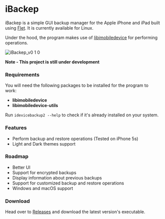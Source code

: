 # iBackep
iBackep is a simple GUI backup manager for the Apple iPhone and iPad built using [Flet](https://github.com/flet-dev/flet). It is currently available for Linux. 

Under the hood, the program makes use of [libimobiledevice](https://github.com/libimobiledevice/libimobiledevice) for performing operations.

![iBackep_v0 1 0](https://user-images.githubusercontent.com/74495920/204173017-c10897c5-aada-4636-81cd-6cd3bb5cb9bc.png)

**Note - This project is still under development**

### Requirements
You will need the following packages to be installed for the program to work:
- **libimobiledevice**
- **libimobiledevice-utils**

Run `idevicebackup2 --help` to check if it's already installed on your system.

### Features
- Perform backup and restore operations (Tested on iPhone 5s)
- Light and Dark themes support

### Roadmap
- Better UI
- Support for encrypted backups
- Display information about previous backups
- Support for customized backup and restore operations
- Windows and macOS support

### Download
Head over to [Releases](https://github.com/redromnon/iBackep/releases) and download the latest version's executable.
